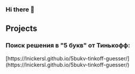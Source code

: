 ### Hi there 👋

<h2>Projects</h2>

<h3>Поиск решения в "5 букв" от Тинькофф:</h3>
[https://lnickersl.github.io/5bukv-tinkoff-guesser/](https://lnickersl.github.io/5bukv-tinkoff-guesser/)
